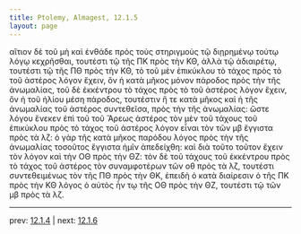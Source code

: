 ```yaml
---
title: Ptolemy, Almagest, 12.1.5
layout: page
---
```


αἴτιον δὲ τοῦ μὴ καὶ ἐνθάδε πρὸς τοὺς στηριγμοὺς τῷ διῃρημένῳ τούτῳ λόγῳ κεχρῆσθαι, τουτέστι τῷ τῆς ΠΚ πρὸς τὴν ΚΘ, ἀλλὰ τῷ ἀδιαιρέτῳ, τουτέστι τῷ τῆς ΠΘ πρὸς τὴν ΚΘ, τὸ τοῦ μὲν ἐπικύκλου τὸ τάχος πρὸς τὸ τοῦ ἀστέρος λόγον ἔχειν, ὃν ἡ κατὰ μῆκος μόνον πάροδος πρὸς τὴν τῆς ἀνωμαλίας, τοῦ δὲ ἐκκέντρου τὸ τάχος πρὸς τὸ τοῦ ἀστέρος λόγον ἔχειν, ὃν ἡ τοῦ ἡλίου μέση πάροδος, τουτέστιν ἥ τε κατὰ μῆκος καὶ ἡ τῆς ἀνωμαλίας τοῦ ἀστέρος συντεθεῖσα, πρὸς τὴν τῆς ἀνωμαλίας: ὥστε λόγου ἕνεκεν ἐπὶ τοῦ τοῦ Ἄρεως ἀστέρος τὸν μὲν τοῦ τάχους τοῦ ἐπικύκλου πρὸς τὸ τάχος τοῦ ἀστέρος λόγον εἶναι τὸν τῶν μβ ἔγγιστα πρὸς τὰ λζ: ὁ γὰρ τῆς κατὰ μῆκος παρόδου λόγος πρὸς τὴν τῆς ἀνωμαλίας τοσοῦτος ἔγγιστα ἡμῖν ἀπεδείχθη: καὶ διὰ τοῦτο τοῦτον ἔχειν τὸν λόγον καὶ τὴν ΟΘ πρὸς τὴν ΘΖ: τὸν δὲ τοῦ τάχους τοῦ ἐκκέντρου πρὸς τὸ τάχος τοῦ ἀστέρος τὸν συναμφοτέρων τῶν οθ πρὸς τὰ λζ, τουτέστι συντεθειμένως τὸν τῆς ΠΘ πρὸς τὴν ΘΚ, ἐπειδὴ ὁ κατὰ διαίρεσιν ὁ τῆς ΠΚ πρὸς τὴν ΚΘ λόγος ὁ αὐτὸς ἦν τῳ τῆς ΟΘ πρὸς τὴν ΘΖ, τουτέστι τῷ τῶν μβ πρὸς τὰ λζ. 

---

prev: [12.1.4](../12.1.4/) | next: [12.1.6](../12.1.6/)

